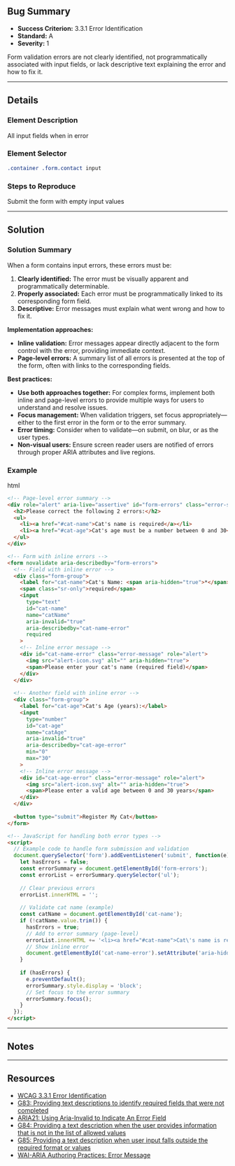 ## Bug Summary

- **Success Criterion:** 3.3.1 Error Identification
- **Standard:** A
- **Severity:** 1

<!-- description -->

Form validation errors are not clearly identified, not programmatically associated with input fields, or lack descriptive text explaining the error and how to fix it.

---

## Details

### Element Description

<!-- Textual description of affected element's or component's location, state, etc. and screenshots-->

All input fields when in error

### Element Selector

<!-- CSS or JS selector -->

```css
.container .form.contact input
```

### Steps to Reproduce

<!-- Steps required to reproduce the bug -->

Submit the form with empty input values

---

## Solution

### Solution Summary

When a form contains input errors, these errors must be:

1. **Clearly identified:** The error must be visually apparent and programmatically determinable.
2. **Properly associated:** Each error must be programmatically linked to its corresponding form field.
3. **Descriptive:** Error messages must explain what went wrong and how to fix it.

**Implementation approaches:**

- **Inline validation:** Error messages appear directly adjacent to the form control with the error, providing immediate context.
- **Page-level errors:** A summary list of all errors is presented at the top of the form, often with links to the corresponding fields.

**Best practices:**

- **Use both approaches together:** For complex forms, implement both inline and page-level errors to provide multiple ways for users to understand and resolve issues.
- **Focus management:** When validation triggers, set focus appropriately—either to the first error in the form or to the error summary.
- **Error timing:** Consider when to validate—on submit, on blur, or as the user types.
- **Non-visual users:** Ensure screen reader users are notified of errors through proper ARIA attributes and live regions.

### Example

html

```html
<!-- Page-level error summary -->
<div role="alert" aria-live="assertive" id="form-errors" class="error-summary">
  <h2>Please correct the following 2 errors:</h2>
  <ul>
    <li><a href="#cat-name">Cat's name is required</a></li>
    <li><a href="#cat-age">Cat's age must be a number between 0 and 30</a></li>
  </ul>
</div>

<!-- Form with inline errors -->
<form novalidate aria-describedby="form-errors">
  <!-- Field with inline error -->
  <div class="form-group">
    <label for="cat-name">Cat's Name: <span aria-hidden="true">*</span></label>
    <span class="sr-only">required</span>
    <input 
      type="text" 
      id="cat-name" 
      name="catName" 
      aria-invalid="true" 
      aria-describedby="cat-name-error"
      required
    >
    <!-- Inline error message -->
    <div id="cat-name-error" class="error-message" role="alert">
      <img src="alert-icon.svg" alt="" aria-hidden="true">
      <span>Please enter your cat's name (required field)</span>
    </div>
  </div>
  
  <!-- Another field with inline error -->
  <div class="form-group">
    <label for="cat-age">Cat's Age (years):</label>
    <input 
      type="number" 
      id="cat-age" 
      name="catAge" 
      aria-invalid="true" 
      aria-describedby="cat-age-error"
      min="0"
      max="30"
    >
    <!-- Inline error message -->
    <div id="cat-age-error" class="error-message" role="alert">
      <img src="alert-icon.svg" alt="" aria-hidden="true">
      <span>Please enter a valid age between 0 and 30 years</span>
    </div>
  </div>
  
  <button type="submit">Register My Cat</button>
</form>

<!-- JavaScript for handling both error types -->
<script>
  // Example code to handle form submission and validation
  document.querySelector('form').addEventListener('submit', function(e) {
    let hasErrors = false;
    const errorSummary = document.getElementById('form-errors');
    const errorList = errorSummary.querySelector('ul');
    
    // Clear previous errors
    errorList.innerHTML = '';
    
    // Validate cat name (example)
    const catName = document.getElementById('cat-name');
    if (!catName.value.trim()) {
      hasErrors = true;
      // Add to error summary (page-level)
      errorList.innerHTML += '<li><a href="#cat-name">Cat\'s name is required</a></li>';
      // Show inline error
      document.getElementById('cat-name-error').setAttribute('aria-hidden', 'false');
    }
    
    if (hasErrors) {
      e.preventDefault();
      errorSummary.style.display = 'block';
      // Set focus to the error summary
      errorSummary.focus();
    }
  });
</script>
```

---

## Notes

<!-- Notes, if any -->

---

## Resources

- [WCAG 3.3.1 Error Identification](https://www.w3.org/WAI/WCAG21/Understanding/error-identification.html)
- [G83: Providing text descriptions to identify required fields that were not completed](https://www.w3.org/WAI/WCAG21/Techniques/general/G83)
- [ARIA21: Using Aria-Invalid to Indicate An Error Field](https://www.w3.org/WAI/WCAG21/Techniques/aria/ARIA21)
- [G84: Providing a text description when the user provides information that is not in the list of allowed values](https://www.w3.org/WAI/WCAG21/Techniques/general/G84)
- [G85: Providing a text description when user input falls outside the required format or values](https://www.w3.org/WAI/WCAG21/Techniques/general/G85)
- [WAI-ARIA Authoring Practices: Error Message](https://www.w3.org/WAI/ARIA/apg/patterns/alert/)
